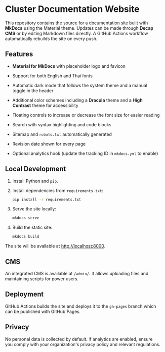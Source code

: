# Cluster Documentation Website

This repository contains the source for a documentation site built with **MkDocs** using the Material theme. Updates can be made through **Decap CMS** or by editing Markdown files directly. A GitHub Actions workflow automatically rebuilds the site on every push.

## Features

- **Material for MkDocs** with placeholder logo and favicon
- Support for both English and Thai fonts
- Automatic dark mode that follows the system theme and a manual toggle in the header
- Additional color schemes including a **Dracula** theme and a **High Contrast** theme for accessibility
- Floating controls to increase or decrease the font size for easier reading
- Search with syntax highlighting and code blocks

- Sitemap and `robots.txt` automatically generated
- Revision date shown for every page
- Optional analytics hook
  (update the tracking ID in `mkdocs.yml` to enable)

## Local Development

1. Install Python and `pip`.
2. Install dependencies from `requirements.txt`:

   ```bash
   pip install -r requirements.txt
   ```

3. Serve the site locally:

   ```bash
   mkdocs serve
   ```

4. Build the static site:

   ```bash
   mkdocs build
   ```

The site will be available at <http://localhost:8000>.

## CMS

An integrated CMS is available at `/admin/`. It allows uploading files and maintaining scripts for power users.

## Deployment

GitHub Actions builds the site and deploys it to the `gh-pages` branch which can be published with GitHub Pages.

## Privacy

No personal data is collected by default. If analytics are enabled, ensure you comply with your organization's privacy policy and relevant regulations.

